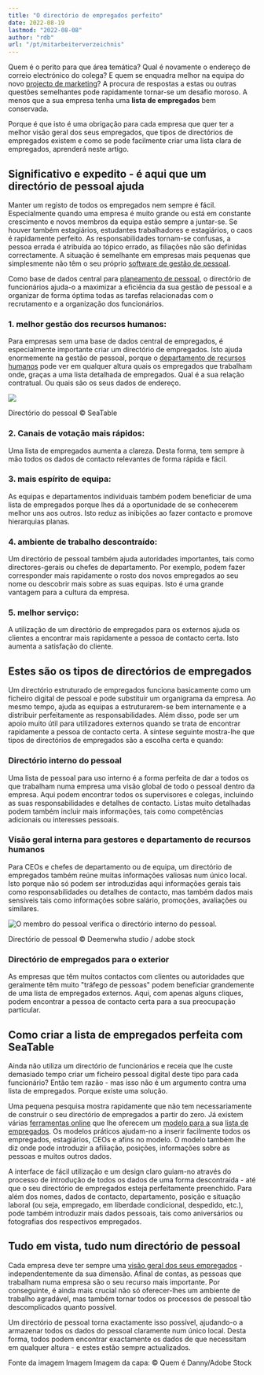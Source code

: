 ```yaml
---
title: "O directório de empregados perfeito"
date: 2022-08-19
lastmod: "2022-08-08"
author: "rdb"
url: "/pt/mitarbeiterverzeichnis"
---
```


Quem é o perito para que área temática? Qual é novamente o endereço de correio electrónico do colega? E quem se enquadra melhor na equipa do novo [projecto de marketing](https://seatable.io/pt/vorlagen-projektplanung/)? A procura de respostas a estas ou outras questões semelhantes pode rapidamente tornar-se um desafio moroso. A menos que a sua empresa tenha uma **lista de empregados** bem conservada.

Porque é que isto é uma obrigação para cada empresa que quer ter a melhor visão geral dos seus empregados, que tipos de directórios de empregados existem e como se pode facilmente criar uma lista clara de empregados, aprenderá neste artigo.

## Significativo e expedito - é aqui que um directório de pessoal ajuda

Manter um registo de todos os empregados nem sempre é fácil. Especialmente quando uma empresa é muito grande ou está em constante crescimento e novos membros da equipa estão sempre a juntar-se. Se houver também estagiários, estudantes trabalhadores e estagiários, o caos é rapidamente perfeito. As responsabilidades tornam-se confusas, a pessoa errada é atribuída ao tópico errado, as filiações não são definidas correctamente. A situação é semelhante em empresas mais pequenas que simplesmente não têm o seu próprio [software de gestão de pessoal](https://seatable.io/pt/projekt-management-tool/).

Como base de dados central para [planeamento de pessoal](https://seatable.io/pt/personalplanung-excel-vorlage-kostenlos/), o directório de funcionários ajuda-o a maximizar a eficiência da sua gestão de pessoal e a organizar de forma óptima todas as tarefas relacionadas com o recrutamento e a organização dos funcionários.

### 1\. melhor gestão dos recursos humanos:

Para empresas sem uma base de dados central de empregados, é especialmente importante criar um directório de empregados. Isto ajuda enormemente na gestão de pessoal, porque o [departamento de recursos humanos](https://seatable.io/pt/personalwesen/) pode ver em qualquer altura quais os empregados que trabalham onde, graças a uma lista detalhada de empregados. Qual é a sua relação contratual. Ou quais são os seus dados de endereço.

![](https://seatable.io/wp-content/uploads/2022/08/MItarbeiterverzeichnis-1088x399.png)

Directório do pessoal © SeaTable

### 2\. Canais de votação mais rápidos:

Uma lista de empregados aumenta a clareza. Desta forma, tem sempre à mão todos os dados de contacto relevantes de forma rápida e fácil.

### 3\. mais espírito de equipa:

As equipas e departamentos individuais também podem beneficiar de uma lista de empregados porque lhes dá a oportunidade de se conhecerem melhor uns aos outros. Isto reduz as inibições ao fazer contacto e promove hierarquias planas.

### 4\. ambiente de trabalho descontraído:

Um directório de pessoal também ajuda autoridades importantes, tais como directores-gerais ou chefes de departamento. Por exemplo, podem fazer corresponder mais rapidamente o rosto dos novos empregados ao seu nome ou descobrir mais sobre as suas equipas. Isto é uma grande vantagem para a cultura da empresa.

### 5\. melhor serviço:

A utilização de um directório de empregados para os externos ajuda os clientes a encontrar mais rapidamente a pessoa de contacto certa. Isto aumenta a satisfação do cliente.

## Estes são os tipos de directórios de empregados

Um directório estruturado de empregados funciona basicamente como um ficheiro digital de pessoal e pode substituir um organigrama da empresa. Ao mesmo tempo, ajuda as equipas a estruturarem-se bem internamente e a distribuir perfeitamente as responsabilidades. Além disso, pode ser um apoio muito útil para utilizadores externos quando se trata de encontrar rapidamente a pessoa de contacto certa. A síntese seguinte mostra-lhe que tipos de directórios de empregados são a escolha certa e quando:

### Directório interno do pessoal

Uma lista de pessoal para uso interno é a forma perfeita de dar a todos os que trabalham numa empresa uma visão global de todo o pessoal dentro da empresa. Aqui podem encontrar todos os supervisores e colegas, incluindo as suas responsabilidades e detalhes de contacto. Listas muito detalhadas podem também incluir mais informações, tais como competências adicionais ou interesses pessoais.

### Visão geral interna para gestores e departamento de recursos humanos

Para CEOs e chefes de departamento ou de equipa, um directório de empregados também reúne muitas informações valiosas num único local. Isto porque não só podem ser introduzidas aqui informações gerais tais como responsabilidades ou detalhes de contacto, mas também dados mais sensíveis tais como informações sobre salário, promoções, avaliações ou similares.

![O membro do pessoal verifica o directório interno do pessoal.](https://seatable.io/wp-content/uploads/2022/08/Mitarbeiterverzeichnis_AdobeStock_451832202-711x474.jpg)

Directório de pessoal © Deemerwha studio / adobe stock

### Directório de empregados para o exterior

As empresas que têm muitos contactos com clientes ou autoridades que geralmente têm muito "tráfego de pessoas" podem beneficiar grandemente de uma lista de empregados externos. Aqui, com apenas alguns cliques, podem encontrar a pessoa de contacto certa para a sua preocupação particular.

## Como criar a lista de empregados perfeita com SeaTable

Ainda não utiliza um directório de funcionários e receia que lhe custe demasiado tempo criar um ficheiro pessoal digital deste tipo para cada funcionário? Então tem razão - mas isso não é um argumento contra uma lista de empregados. Porque existe uma solução.

Uma pequena pesquisa mostra rapidamente que não tem necessariamente de construir o seu directório de empregados a partir do zero. Já existem várias [ferramentas online](https://seatable.io/pt/projekt-management-tool/) que lhe oferecem um [modelo para a](https://seatable.io/pt/vorlage/ijapmslssfu7r-6q6x9boq/) sua [lista de empregados](https://seatable.io/pt/vorlage/ijapmslssfu7r-6q6x9boq/). Os modelos práticos ajudam-no a inserir facilmente todos os empregados, estagiários, CEOs e afins no modelo. O modelo também lhe diz onde pode introduzir a afiliação, posições, informações sobre as pessoas e muitos outros dados.

A interface de fácil utilização e um design claro guiam-no através do processo de introdução de todos os dados de uma forma descontraída - até que o seu directório de empregados esteja perfeitamente preenchido. Para além dos nomes, dados de contacto, departamento, posição e situação laboral (ou seja, empregado, em liberdade condicional, despedido, etc.), pode também introduzir mais dados pessoais, tais como aniversários ou fotografias dos respectivos empregados.

## Tudo em vista, tudo num directório de pessoal

Cada empresa deve ter sempre uma [visão geral dos seus empregados](https://seatable.io/pt/urlaubs-planer/) - independentemente da sua dimensão. Afinal de contas, as pessoas que trabalham numa empresa são o seu recurso mais importante. Por conseguinte, é ainda mais crucial não só oferecer-lhes um ambiente de trabalho agradável, mas também tornar todos os processos de pessoal tão descomplicados quanto possível.

Um directório de pessoal torna exactamente isso possível, ajudando-o a armazenar todos os dados do pessoal claramente num único local. Desta forma, todos podem encontrar exactamente os dados de que necessitam em qualquer altura - e estes estão sempre actualizados.

Fonte da imagem Imagem Imagem da capa: © Quem é Danny/Adobe Stock
